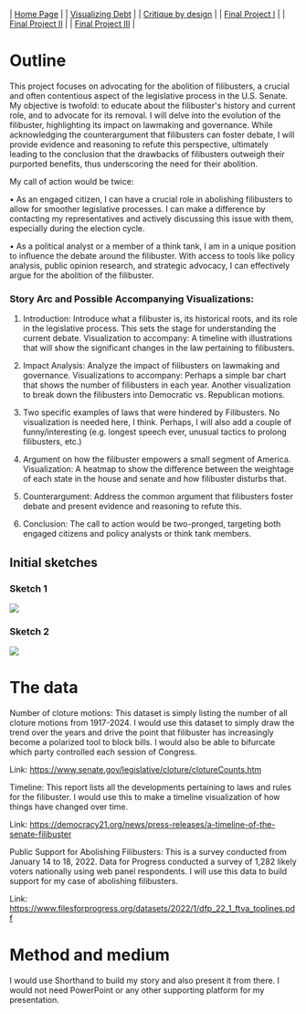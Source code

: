 | [Home Page](https://noumanahmed-cmu.github.io/NoumanAhmed-Portfolio/) |
| [Visualizing Debt](visualizing-government-debt) | 
| [Critique by design](https://noumanahmed-cmu.github.io/NoumanAhmed-Portfolio/critique-by-design) | 
| [Final Project I](https://noumanahmed-cmu.github.io/NoumanAhmed-Portfolio/final-project-part-one) | 
| [Final Project II](https://noumanahmed-cmu.github.io/NoumanAhmed-Portfolio/final-project-part-two) | 
| [Final Project III](https://noumanahmed-cmu.github.io/NoumanAhmed-Portfolio/final-project-part-three) |


# Outline
 
This project focuses on advocating for the abolition of filibusters, a crucial and often contentious aspect of the legislative process in the U.S. Senate. My objective is twofold: to educate about the filibuster's history and current role, and to advocate for its removal. I will delve into the evolution of the filibuster, highlighting its impact on lawmaking and governance. While acknowledging the counterargument that filibusters can foster debate, I will provide evidence and reasoning to refute this perspective, ultimately leading to the conclusion that the drawbacks of filibusters outweigh their purported benefits, thus underscoring the need for their abolition.

My call of action would be twice: 

•	As an engaged citizen, I can have a crucial role in abolishing filibusters to allow for smoother legislative processes. I can make a difference by contacting my representatives and actively discussing this issue with them, especially during the election cycle.

•	As a political analyst or a member of a think tank, I am in a unique position to influence the debate around the filibuster. With access to tools like policy analysis, public opinion research, and strategic advocacy, I can effectively argue for the abolition of the filibuster.

### Story Arc and Possible Accompanying Visualizations:
1)	Introduction: Introduce what a filibuster is, its historical roots, and its role in the legislative process. This sets the stage for understanding the current debate.
Visualization to accompany: A timeline with illustrations that will show the significant changes in the law pertaining to filibusters.

2)	Impact Analysis: Analyze the impact of filibusters on lawmaking and governance.
Visualizations to accompany: Perhaps a simple bar chart that shows the number of filibusters in each year. Another visualization to break down the filibusters into Democratic vs. Republican motions.

3)	Two specific examples of laws that were hindered by Filibusters. No visualization is needed here, I think. Perhaps, I will also add a couple of funny/interesting (e.g. longest speech ever, unusual tactics to prolong filibusters, etc.)
   
4)	Argument on how the filibuster empowers a small segment of America.
Visualization: A heatmap to show the difference between the weightage of each state in the house and senate and how filibuster disturbs that.

5)	Counterargument: Address the common argument that filibusters foster debate and present evidence and reasoning to refute this.
   
6)	Conclusion: The call to action would be two-pronged, targeting both engaged citizens and policy analysts or think tank members.

## Initial sketches

### Sketch 1

<div class='tableauPlaceholder' id='viz1702069610707' style='position: relative'><noscript><a href='#'><img alt=' ' src='https:&#47;&#47;public.tableau.com&#47;static&#47;images&#47;Ev&#47;EvolvingSenateDynamics-UseofFilibuster&#47;Clotures&#47;1_rss.png' style='border: none' /></a></noscript><object class='tableauViz'  style='display:none;'><param name='host_url' value='https%3A%2F%2Fpublic.tableau.com%2F' /> <param name='embed_code_version' value='3' /> <param name='site_root' value='' /><param name='name' value='EvolvingSenateDynamics-UseofFilibuster&#47;Clotures' /><param name='tabs' value='yes' /><param name='toolbar' value='yes' /><param name='static_image' value='https:&#47;&#47;public.tableau.com&#47;static&#47;images&#47;Ev&#47;EvolvingSenateDynamics-UseofFilibuster&#47;Clotures&#47;1.png' /> <param name='animate_transition' value='yes' /><param name='display_static_image' value='yes' /><param name='display_spinner' value='yes' /><param name='display_overlay' value='yes' /><param name='display_count' value='yes' /><param name='language' value='en-US' /></object></div>                
<script type='text/javascript'>                    
var divElement = document.getElementById('viz1702069610707');                    
var vizElement = divElement.getElementsByTagName('object')[0];                    
vizElement.style.width='100%';vizElement.style.height=(divElement.offsetWidth*0.75)+'px';                    
var scriptElement = document.createElement('script');                    
scriptElement.src = 'https://public.tableau.com/javascripts/api/viz_v1.js';                    
vizElement.parentNode.insertBefore(scriptElement, vizElement);                
</script>              


### Sketch 2

<div class='tableauPlaceholder' id='viz1702069610707' style='position: relative'><noscript><a href='#'><img alt=' ' src='https:&#47;&#47;public.tableau.com&#47;static&#47;images&#47;Ev&#47;EvolvingSenateDynamics-UseofFilibuster&#47;Clotures&#47;1_rss.png' style='border: none' /></a></noscript><object class='tableauViz'  style='display:none;'><param name='host_url' value='https%3A%2F%2Fpublic.tableau.com%2F' /> <param name='embed_code_version' value='3' /> <param name='site_root' value='' /><param name='name' value='EvolvingSenateDynamics-UseofFilibuster&#47;Clotures' /><param name='tabs' value='yes' /><param name='toolbar' value='yes' /><param name='static_image' value='https:&#47;&#47;public.tableau.com&#47;static&#47;images&#47;Ev&#47;EvolvingSenateDynamics-UseofFilibuster&#47;Clotures&#47;1.png' /> <param name='animate_transition' value='yes' /><param name='display_static_image' value='yes' /><param name='display_spinner' value='yes' /><param name='display_overlay' value='yes' /><param name='display_count' value='yes' /><param name='language' value='en-US' /></object></div>                
<script type='text/javascript'>
var divElement = document.getElementById('viz1702069610707');
var vizElement = divElement.getElementsByTagName('object')[0];
vizElement.style.width='100%';vizElement.style.height=(divElement.offsetWidth*0.75)+'px';
var scriptElement = document.createElement('script');
scriptElement.src = 'https://public.tableau.com/javascripts/api/viz_v1.js';
vizElement.parentNode.insertBefore(scriptElement, vizElement);
</script>

# The data

Number of cloture motions: This dataset is simply listing the number of all cloture motions from 1917-2024. I would use this dataset to simply draw the trend over the years and drive the point that filibuster has increasingly become a polarized tool to block bills. I would also be able to bifurcate which party controlled each session of Congress.

Link: https://www.senate.gov/legislative/cloture/clotureCounts.htm


Timeline:
This report lists all the developments pertaining to laws and rules for the filibuster. I would use this to make a timeline visualization of how things have changed over time.

Link: https://democracy21.org/news/press-releases/a-timeline-of-the-senate-filibuster


Public Support for Abolishing Filibusters:
This is a survey conducted from January 14 to 18, 2022. Data for Progress conducted a survey of 1,282 likely voters nationally using web panel respondents. I will use this data to build support for my case of abolishing filibusters.

Link: https://www.filesforprogress.org/datasets/2022/1/dfp_22_1_ftva_toplines.pdf


# Method and medium
I would use Shorthand to build my story and also present it from there. I would not need PowerPoint or any other supporting platform for my presentation.
